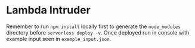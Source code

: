 # Lambda Intruder

Remember to run `npm install` locally first to generate the `node_modules` directory before `serverless deploy -v`. Once deployed run in console with example input seen in `example_input.json`.
